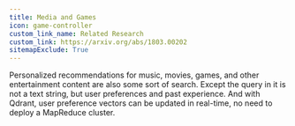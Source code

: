 ```yaml
---
title: Media and Games
icon: game-controller
custom_link_name: Related Research
custom_link: https://arxiv.org/abs/1803.00202
sitemapExclude: True
---
```


Personalized recommendations for music, movies, games, and other entertainment content are also some sort of search.
Except the query in it is not a text string, but user preferences and past experience.
And with Qdrant, user preference vectors can be updated in real-time, no need to deploy a MapReduce cluster.
